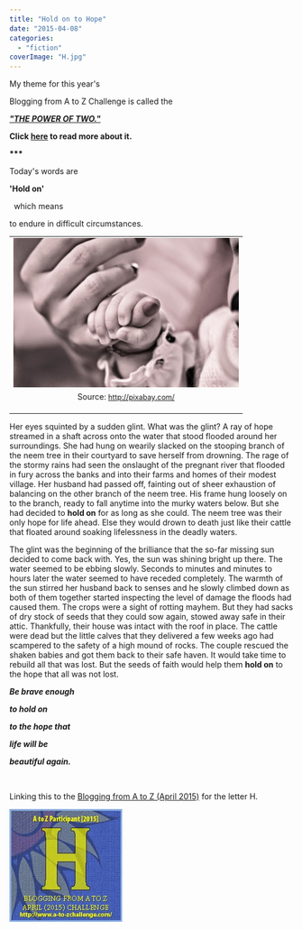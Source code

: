 ```yaml
---
title: "Hold on to Hope"
date: "2015-04-08"
categories: 
  - "fiction"
coverImage: "H.jpg"
---
```


My theme for this year's

Blogging from A to Z Challenge is called the

**[_"THE POWER OF TWO."_](http://ifsbutsandsetcs.com/2015/03/22/the-power-of-two/)**

**Click [here](https://www.blogger.com/) to read more about it.**

**\*\*\***

Today's words are

**'Hold on'**

  which means

to endure in difficult circumstances.

<table class="tr-caption-container" style="margin-left: auto; margin-right: auto; text-align: center;" cellspacing="0" cellpadding="0" align="center"><tbody><tr><td style="text-align: center;"><a style="margin-left: auto; margin-right: auto;" href="http://ifsbutsandsetcs.com/wp-content/uploads/2015/04/H-1024x680.jpg"><img src="images/H-1024x680.jpg" width="400" height="265" border="0"></a></td></tr><tr><td class="tr-caption" style="text-align: center;">Source:&nbsp;<a style="font-size: 12.8000001907349px;" href="http://pixabay.com/">http://pixabay.com/</a><div></div>&nbsp;</td></tr></tbody></table>

Her eyes squinted by a sudden glint. What was the glint? A ray of hope streamed in a shaft across onto the water that stood flooded around her surroundings. She had hung on wearily slacked on the stooping branch of the neem tree in their courtyard to save herself from drowning. The rage of the stormy rains had seen the onslaught of the pregnant river that flooded in fury across the banks and into their farms and homes of their modest village. Her husband had passed off, fainting out of sheer exhaustion of balancing on the other branch of the neem tree. His frame hung loosely on to the branch, ready to fall anytime into the murky waters below. But she had decided to **hold on** for as long as she could. The neem tree was their only hope for life ahead. Else they would drown to death just like their cattle that floated around soaking lifelessness in the deadly waters.

The glint was the beginning of the brilliance that the so-far missing sun decided to come back with. Yes, the sun was shining bright up there. The water seemed to be ebbing slowly. Seconds to minutes and minutes to hours later the water seemed to have receded completely. The warmth of the sun stirred her husband back to senses and he slowly climbed down as both of them together started inspecting the level of damage the floods had caused them. The crops were a sight of rotting mayhem. But they had sacks of dry stock of seeds that they could sow again, stowed away safe in their attic. Thankfully, their house was intact with the roof in place. The cattle were dead but the little calves that they delivered a few weeks ago had scampered to the safety of a high mound of rocks. The couple rescued the shaken babies and got them back to their safe haven. It would take time to rebuild all that was lost. But the seeds of faith would help them **hold on** to the hope that all was not lost.

_**Be brave enough**_ 

_**to hold on**_

_**to the hope that**_

_**life will be**_ 

_**beautiful again.**_

 

Linking this to the [Blogging from A to Z (April 2015)](http://www.a-to-zchallenge.com/) for the letter H.

[![](images/H1.jpg)](http://ifsbutsandsetcs.com/wp-content/uploads/2015/04/H1.jpg)
